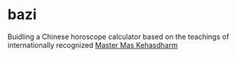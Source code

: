 # bazi
Buidling a Chinese horoscope calculator based on the teachings of internationally recognized <a href="https://www.facebook.com/MasFengShui/?show_switched_toast=0&show_invite_to_follow=0&show_switched_tooltip=0&show_podcast_settings=0&show_community_transition=0&show_community_review_changes=0&show_follower_visibility_disclosure=0">Master Mas Kehasdharm</a>
